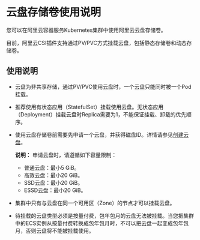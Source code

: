 # 云盘存储卷使用说明

您可以在阿里云容器服务Kubernetes集群中使用阿里云云盘存储卷。

目前，阿里云CSI插件支持通过PV/PVC方式挂载云盘，包括静态存储卷和动态存储卷。

## 使用说明

-   云盘为非共享存储，通过PV/PVC使用云盘时，一个云盘只能同时被一个Pod挂载。
-   推荐使用有状态应用（StatefulSet）挂载使用云盘。无状态应用（Deployment）挂载云盘时Replica需要为1，不能保证挂载、卸载的优先顺序。
-   使用云盘存储卷前需要先申请一个云盘，并获得磁盘ID。详情请参见[创建云盘](/cn.zh-CN/块存储/云盘基础操作/创建云盘/创建云盘.md)。

    **说明：** 申请云盘时，请遵循如下容量限制：

    -   普通云盘：最小5 GiB。
    -   高效云盘：最小20 GiB。
    -   SSD云盘：最小20 GiB。
    -   ESSD云盘：最小20 GiB。
-   集群中只有与云盘在同一个可用区（Zone）的节点才可以挂载云盘。
-   待挂载的云盘类型必须是按量付费，包年包月的云盘无法被挂载。当您把集群中的ECS实例从按量付费转换成包年包月时，不可以把云盘一起变成包年包月，否则云盘将不能被挂载使用。

